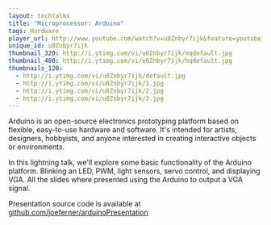 ```yaml
---
layout: techtalks
title: "Microprocessor: Arduino"
tags: Hardware
player_url: http://www.youtube.com/watch?v=u0Znbyr7ijk&feature=youtube_gdata_player
unique_id: u0Znbyr7ijk 
thumbnail_320: http://i.ytimg.com/vi/u0Znbyr7ijk/mqdefault.jpg
thumbnail_480: http://i.ytimg.com/vi/u0Znbyr7ijk/hqdefault.jpg
thumbnails_120: 
  - http://i.ytimg.com/vi/u0Znbyr7ijk/default.jpg
  - http://i.ytimg.com/vi/u0Znbyr7ijk/1.jpg
  - http://i.ytimg.com/vi/u0Znbyr7ijk/2.jpg
  - http://i.ytimg.com/vi/u0Znbyr7ijk/3.jpg
---
```

Arduino is an open-source electronics prototyping platform based on flexible, easy-to-use hardware and software. It's intended for artists, designers, hobbyists, and anyone interested in creating interactive objects or environments.

In this lightning talk, we'll explore some basic functionality of the Arduino platform. Blinking an LED, PWM, light sensors, servo control, and displaying VGA. All the slides where presented using the Arduino to output a VGA signal.

Presentation source code is available at [github.com/joeferner/arduinoPresentation](https://github.com/joeferner/arduinoPresentation)

